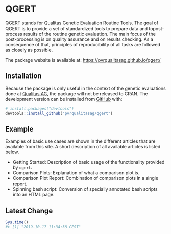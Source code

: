 
<!-- README.md is generated from README.Rmd. Please edit that file -->

# QGERT

<!-- badges: start -->

<!-- badges: end -->

QGERT stands for Qualitas Genetic Evaluation Routine Tools. The goal of
QGERT is to provide a set of standardized tools to prepare data and
topost-process results of the routine genetic evaluation. The main focus
of the post-processing is on quality assurance and on results checking.
As a consequence of that, principles of reproducibility of all tasks are
followed as closely as possible.

The package website is available at:
<https://pvrqualitasag.github.io/qgert/>

## Installation

Because the package is only useful in the context of the genetic
evaluations done at [Qualitas AG](https://qualitasag.ch), the package
will not be released to CRAN. The development version can be installed
from [GitHub](https://github.com/) with:

``` r
# install.packages("devtools")
devtools::install_github("pvrqualitasag/qgert")
```

## Example

Examples of basic use cases are shown in the different articles that are
available from this site. A short description of all available articles
is listed below.

  - Getting Started: Description of basic usage of the functionality
    provided by `qgert`.
  - Comparison Plots: Explanation of what a comparison plot is.
  - Comparison Plot Report: Combination of comparison plots in a single
    report.
  - Spinning bash script: Conversion of specially annotated bash scripts
    into an HTML page.

## Latest Change

``` r
Sys.time()
#> [1] "2019-10-17 11:34:38 CEST"
```
